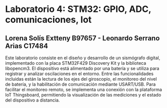 # Laboratorio 4: STM32: GPIO, ADC, comunicaciones, Iot
## Lorena Solís Extteny B97657 - Leonardo Serrano Arias C17484
Este laboratorio consiste en el diseño y desarrollo de un sismógrafo digital, implementado con la placa STM32F429 Discovery Kit y la biblioteca libopencm3. El dispositivo está alimentado por una batería y se utiliza para registrar y analizar oscilaciones en el entorno. Entre las funcionalidades incluidas están la lectura de los ejes del giroscopio, el monitoreo del nivel de batería, y la habilitación de comunicación mediante USART/USB. Para facilitar el monitoreo remoto, se implementa una conexión con la plataforma IoT Thingsboard, permitiendo la visualización de las mediciones y el estado del dispositivo a distancia.
